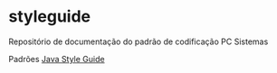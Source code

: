 # styleguide
Repositório de documentação do padrão de codificação PC Sistemas

Padrões [Java Style Guide][java]

[java]: https://lucasdeassis.github.io/styleguide/javaguide.html
